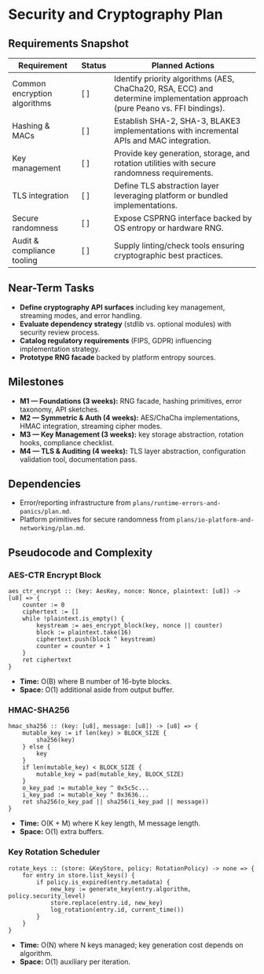 # Security and Cryptography Plan

## Requirements Snapshot
| Requirement | Status | Planned Actions |
| --- | --- | --- |
| Common encryption algorithms | [ ] | Identify priority algorithms (AES, ChaCha20, RSA, ECC) and determine implementation approach (pure Peano vs. FFI bindings). |
| Hashing & MACs | [ ] | Establish SHA-2, SHA-3, BLAKE3 implementations with incremental APIs and MAC integration. |
| Key management | [ ] | Provide key generation, storage, and rotation utilities with secure randomness requirements. |
| TLS integration | [ ] | Define TLS abstraction layer leveraging platform or bundled implementations. |
| Secure randomness | [ ] | Expose CSPRNG interface backed by OS entropy or hardware RNG. |
| Audit & compliance tooling | [ ] | Supply linting/check tools ensuring cryptographic best practices. |

## Near-Term Tasks
- **Define cryptography API surfaces** including key management, streaming modes, and error handling.
- **Evaluate dependency strategy** (stdlib vs. optional modules) with security review process.
- **Catalog regulatory requirements** (FIPS, GDPR) influencing implementation strategy.
- **Prototype RNG facade** backed by platform entropy sources.

## Milestones
- **M1 — Foundations (3 weeks):** RNG facade, hashing primitives, error taxonomy, API sketches.
- **M2 — Symmetric & Auth (4 weeks):** AES/ChaCha implementations, HMAC integration, streaming cipher modes.
- **M3 — Key Management (3 weeks):** key storage abstraction, rotation hooks, compliance checklist.
- **M4 — TLS & Auditing (4 weeks):** TLS layer abstraction, configuration validation tool, documentation pass.

## Dependencies
- Error/reporting infrastructure from `plans/runtime-errors-and-panics/plan.md`.
- Platform primitives for secure randomness from `plans/io-platform-and-networking/plan.md`.

## Pseudocode and Complexity

### AES-CTR Encrypt Block
```pn
aes_ctr_encrypt :: (key: AesKey, nonce: Nonce, plaintext: [u8]) -> [u8] => {
	counter := 0
	ciphertext := []
	while !plaintext.is_empty() {
		keystream := aes_encrypt_block(key, nonce || counter)
		block := plaintext.take(16)
		ciphertext.push(block ^ keystream)
		counter = counter + 1
	}
	ret ciphertext
}
```
- **Time:** O(B) where B number of 16-byte blocks.
- **Space:** O(1) additional aside from output buffer.

### HMAC-SHA256
```pn
hmac_sha256 :: (key: [u8], message: [u8]) -> [u8] => {
	mutable_key := if len(key) > BLOCK_SIZE {
		sha256(key)
	} else {
		key
	}
	if len(mutable_key) < BLOCK_SIZE {
		mutable_key = pad(mutable_key, BLOCK_SIZE)
	}
	o_key_pad := mutable_key ^ 0x5c5c...
	i_key_pad := mutable_key ^ 0x3636...
	ret sha256(o_key_pad || sha256(i_key_pad || message))
}
```
- **Time:** O(K + M) where K key length, M message length.
- **Space:** O(1) extra buffers.

### Key Rotation Scheduler
```pn
rotate_keys :: (store: &KeyStore, policy: RotationPolicy) -> none => {
	for entry in store.list_keys() {
		if policy.is_expired(entry.metadata) {
			new_key := generate_key(entry.algorithm, policy.security_level)
			store.replace(entry.id, new_key)
			log_rotation(entry.id, current_time())
		}
	}
}
```
- **Time:** O(N) where N keys managed; key generation cost depends on algorithm.
- **Space:** O(1) auxiliary per iteration.
